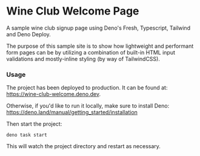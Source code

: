 # Wine Club Welcome Page

A sample wine club signup page using Deno's Fresh, Typescript, Tailwind and Deno Deploy.

The purpose of this sample site is to show how lightweight and performant form pages can be by utilizing a combination of built-in HTML input validations and mostly-inline styling (by way of TailwindCSS).

### Usage

The project has been deployed to production. It can be found at: https://wine-club-welcome.deno.dev.

Otherwise, if you'd like to run it locally, make sure to install Deno: https://deno.land/manual/getting_started/installation

Then start the project:

```
deno task start
```

This will watch the project directory and restart as necessary.
